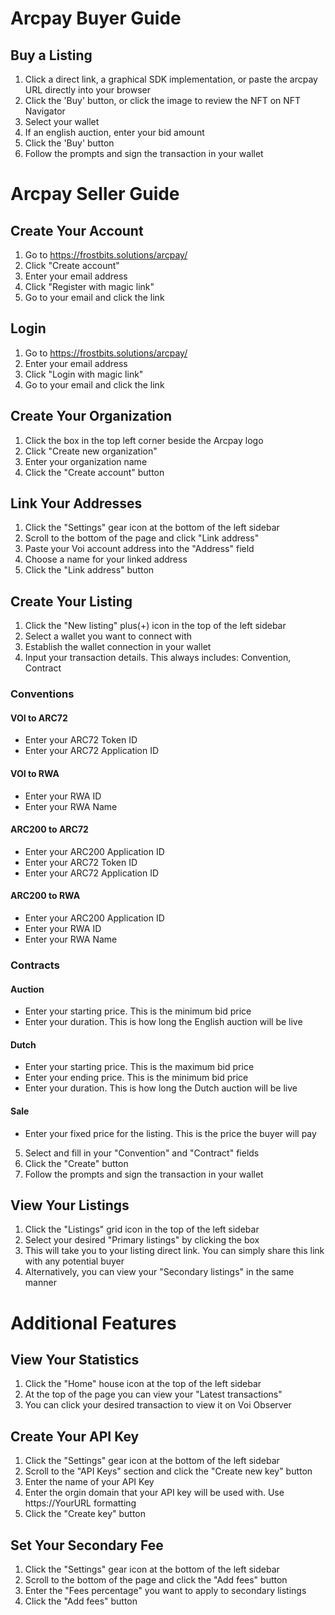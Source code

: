 # Arcpay Buyer Guide
## Buy a Listing
1. Click a direct link, a graphical SDK implementation, or paste the arcpay URL directly into your browser
2. Click the 'Buy' button, or click the image to review the NFT on NFT Navigator
3. Select your wallet
4. If an english auction, enter your bid amount
5. Click the 'Buy' button
6. Follow the prompts and sign the transaction in your wallet

# Arcpay Seller Guide
## Create Your Account
1. Go to https://frostbits.solutions/arcpay/
2. Click "Create account"
3. Enter your email address
4. Click "Register with magic link"
5. Go to your email and click the link

## Login
1. Go to https://frostbits.solutions/arcpay/
2. Enter your email address
3. Click "Login with magic link"
4. Go to your email and click the link

## Create Your Organization
1. Click the box in the top left corner beside the Arcpay logo
2. Click "Create new organization"
3. Enter your organization name
4. Click the "Create account" button

## Link Your Addresses
1. Click the "Settings" gear icon at the bottom of the left sidebar
2. Scroll to the bottom of the page and click "Link address"
3. Paste your Voi account address into the "Address" field
4. Choose a name for your linked address
5. Click the "Link address" button

## Create Your Listing
1. Click the "New listing" plus(+) icon in the top of the left sidebar
2. Select a wallet you want to connect with
3. Establish the wallet connection in your wallet
4. Input your transaction details. This always includes: Convention, Contract
### Conventions
#### VOI to ARC72
- Enter your ARC72 Token ID
- Enter your ARC72 Application ID
#### VOI to RWA
- Enter your RWA ID
- Enter your RWA Name
#### ARC200 to ARC72
- Enter your ARC200 Application ID
- Enter your ARC72 Token ID
- Enter your ARC72 Application ID
#### ARC200 to RWA
- Enter your ARC200 Application ID
- Enter your RWA ID
- Enter your RWA Name
### Contracts
#### Auction
- Enter your starting price. This is the minimum bid price
- Enter your duration. This is how long the English auction will be live
#### Dutch
- Enter your starting price. This is the maximum bid price
- Enter your ending price. This is the minimum bid price
- Enter your duration. This is how long the Dutch auction will be live
#### Sale
- Enter your fixed price for the listing. This is the price the buyer will pay
5. Select and fill in your "Convention" and "Contract" fields
6. Click the "Create" button
7. Follow the prompts and sign the transaction in your wallet

## View Your Listings
1. Click the "Listings" grid icon in the top of the left sidebar
3. Select your desired "Primary listings" by clicking the box
4. This will take you to your listing direct link. You can simply share this link with any potential buyer
5. Alternatively, you can view your "Secondary listings" in the same manner

# Additional Features
## View Your Statistics
1. Click the "Home" house icon at the top of the left sidebar
2. At the top of the page you can view your "Latest transactions"
3. You can click your desired transaction to view it on Voi Observer

## Create Your API Key
1. Click the "Settings" gear icon at the bottom of the left sidebar
2. Scroll to the "API Keys" section and click the "Create new key" button
3. Enter the name of your API Key
4. Enter the orgin domain that your API key will be used with. Use https://YourURL formatting
5. Click the "Create key" button

## Set Your Secondary Fee
1. Click the "Settings" gear icon at the bottom of the left sidebar
2. Scroll to the bottom of the page and click the "Add fees" button
3. Enter the "Fees percentage" you want to apply to secondary listings
4. Click the "Add fees" button
